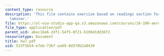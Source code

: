 ```yaml
---
content_type: resource
description: 'This file contains exercise based on readings section for boundary layers:
  laminar.'
file: https://ol-ocw-studio-app-qa.s3.amazonaws.com/courses/16-100-aerodynamics-fall-2005/533f5b54e7eb73bfaa690d370b2a8439_hw7.pdf
file_type: application/pdf
parent_uid: a6ac16e6-2df1-54f5-8f21-b196d1dd36f2
resourcetype: Document
title: hw7.pdf
uid: 533f5b54-e7eb-73bf-aa69-0d370b2a8439
---
```

